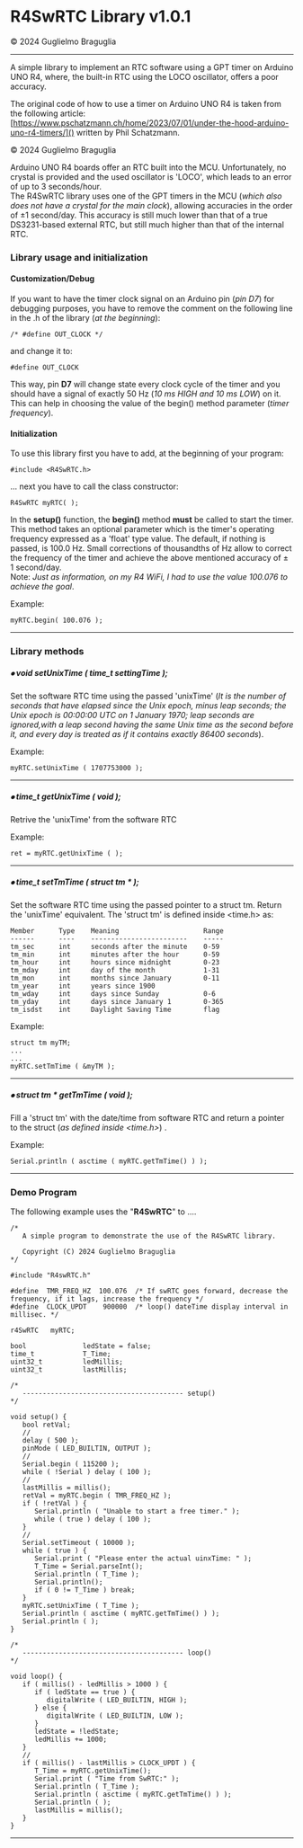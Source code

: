 # R4SwRTC Library v1.0.1
© 2024 Guglielmo Braguglia

---



A simple library to implement an RTC software using a GPT timer on Arduino UNO R4, where, the built-in RTC using the LOCO oscillator, offers a poor accuracy.

The original code of how to use a timer on Arduino UNO R4 is taken from the following article:
[https://www.pschatzmann.ch/home/2023/07/01/under-the-hood-arduino-uno-r4-timers/]() written by Phil Schatzmann.

© 2024 Guglielmo Braguglia<br>

Arduino UNO R4 boards offer an RTC built into the MCU. Unfortunately, no crystal is provided and the used oscillator is 'LOCO', which leads to an error of up to 3 seconds/hour.  
The R4SwRTC library uses one of the GPT timers in the MCU (*which also does not have a crystal for the main clock*), allowing accuracies in the order of ±1 second/day. This accuracy is still much lower than that of a true DS3231-based external RTC, but still much higher than that of the internal RTC.

### Library usage and initialization

#### Customization/Debug

If you want to have the timer clock signal on an Arduino pin (*pin D7*) for debugging purposes, you have to remove the comment on the following line in the .h of the library (*at the beginning*):

`/* #define OUT_CLOCK */`

and change it to:

`#define OUT_CLOCK`

This way, pin **D7** will change state every clock cycle of the timer and you should have a signal of exactly 50 Hz (*10 ms HIGH and 10 ms LOW*) on it. This can help in choosing the value of the begin() method parameter (*timer frequency*).

#### Initialization

To use this library first you have to add, at the beginning of your program:

```
#include <R4SwRTC.h>
```

... next you have to call the class constructor:

```
R4SwRTC myRTC( );
```

In the **setup()** function, the **begin()** method **must** be called to start the timer. This method takes an optional parameter which is the timer's operating frequency expressed as a 'float' type value. The default, if nothing is passed, is 100.0 Hz. Small corrections of thousandths of Hz allow to correct the frequency of the timer and achieve the above mentioned accuracy of ± 1 second/day.  
Note: *Just as information, on my R4 WiFi, I had to use the value 100.076 to achieve the goal*.

Example:

```
myRTC.begin( 100.076 );
```

---

### Library methods

##### ⦁ void   setUnixTime ( time_t settingTime );

Set the software RTC time using the passed 'unixTime' (*It is the number of seconds that have elapsed since the Unix epoch, minus leap seconds; the Unix epoch is 00:00:00 UTC on 1 January 1970; leap seconds are ignored,with a leap second having the same Unix time as the second before it, and every day is treated as if it contains exactly 86400 seconds*).

Example:

```
myRTC.setUnixTime ( 1707753000 );
```

---

##### ⦁ time_t getUnixTime ( void );

Retrive the 'unixTime' from the software RTC

Example:

```
ret = myRTC.getUnixTime ( );
```

---


##### ⦁ time_t setTmTime ( struct tm * );

Set the software RTC time using the passed pointer to a struct tm. Return the 'unixTime' equivalent.
The 'struct tm' is defined inside <time.h> as:

```
Member      Type    Meaning                     Range  
------      ----    ------------------------    -----
tm_sec      int     seconds after the minute    0-59  
tm_min      int     minutes after the hour      0-59  
tm_hour     int     hours since midnight        0-23  
tm_mday     int     day of the month            1-31  
tm_mon      int     months since January        0-11  
tm_year     int     years since 1900  
tm_wday     int     days since Sunday           0-6  
tm_yday     int     days since January 1        0-365  
tm_isdst    int     Daylight Saving Time        flag
```

Example:

```
struct tm myTM;
...
...
myRTC.setTmTime ( &myTM );
```

---

##### ⦁ struct tm * getTmTime ( void );

Fill a 'struct tm' with the date/time from software RTC and return a pointer to the struct (*as defined inside <time.h>*) .

Example:

```
Serial.println ( asctime ( myRTC.getTmTime() ) );
```

---

### Demo Program

The following example uses the "**R4SwRTC**" to ....

```
/*
   A simple program to demonstrate the use of the R4SwRTC library.

   Copyright (C) 2024 Guglielmo Braguglia
*/

#include "R4swRTC.h"

#define  TMR_FREQ_HZ  100.076  /* If swRTC goes forward, decrease the frequency, if it lags, increase the frequency */
#define  CLOCK_UPDT    900000  /* loop() dateTime display interval in millisec. */

r4SwRTC   myRTC;

bool              ledState = false;
time_t            T_Time;
uint32_t          ledMillis;
uint32_t          lastMillis;

/*
   ---------------------------------------- setup()
*/

void setup() {
   bool retVal;
   //
   delay ( 500 );
   pinMode ( LED_BUILTIN, OUTPUT );
   //
   Serial.begin ( 115200 );
   while ( !Serial ) delay ( 100 );
   //
   lastMillis = millis();
   retVal = myRTC.begin ( TMR_FREQ_HZ );
   if ( !retVal ) {
      Serial.println ( "Unable to start a free timer." );
      while ( true ) delay ( 100 );
   }
   //
   Serial.setTimeout ( 10000 );
   while ( true ) {
      Serial.print ( "Please enter the actual uinxTime: " );
      T_Time = Serial.parseInt();
      Serial.println ( T_Time );
      Serial.println();
      if ( 0 != T_Time ) break;
   }
   myRTC.setUnixTime ( T_Time );
   Serial.println ( asctime ( myRTC.getTmTime() ) );
   Serial.println ( );
}

/*
   ---------------------------------------- loop()
*/

void loop() {
   if ( millis() - ledMillis > 1000 ) {
      if ( ledState == true ) {
         digitalWrite ( LED_BUILTIN, HIGH );
      } else {
         digitalWrite ( LED_BUILTIN, LOW );
      }
      ledState = !ledState;
      ledMillis += 1000;
   }
   //
   if ( millis() - lastMillis > CLOCK_UPDT ) {
      T_Time = myRTC.getUnixTime();
      Serial.print ( "Time from SwRTC:" );
      Serial.println ( T_Time );
      Serial.println ( asctime ( myRTC.getTmTime() ) );
      Serial.println ( );
      lastMillis = millis();
   }
}
```

---